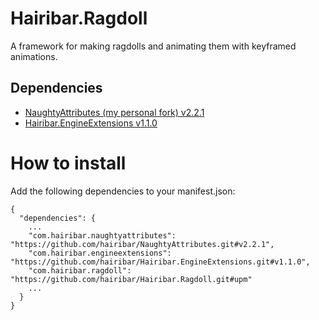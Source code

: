 # Hairibar.Ragdoll
A framework for making ragdolls and animating them with keyframed animations.

## Dependencies
- [NaughtyAttributes (my personal fork) v2.2.1](https://github.com/hairibar/NaughtyAttributes)
- [Hairibar.EngineExtensions v1.1.0](https://github.com/hairibar/Hairibar.EngineExtensions)

# How to install
Add the following dependencies to your manifest.json:
```
{
  "dependencies": {
    ...
    "com.hairibar.naughtyattributes": "https://github.com/hairibar/NaughtyAttributes.git#v2.2.1",
    "com.hairibar.engineextensions": "https://github.com/hairibar/Hairibar.EngineExtensions.git#v1.1.0",
    "com.hairibar.ragdoll": "https://github.com/hairibar/Hairibar.Ragdoll.git#upm"
    ...
  }
}
```
